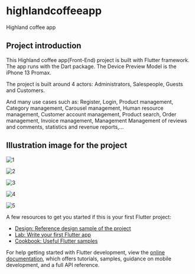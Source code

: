 # highlandcoffeeapp

Highland coffee app


## Project introduction

This Highland coffee app(Front-End) project is built with Flutter framework. The app runs with the Dart package. The Device Preview Model is the iPhone 13 Promax.

The project is built around 4 actors: Administrators, Salespeople, Guests and Customers.

And many use cases such as: Register, Login, Product management, Category management, Carousel management, Human resource management, Customer account management, Product search, Order management, Invoice management, Management Management of reviews and comments, statistics and revenue reports,...

## Illustration image for the project

![1](https://github.com/user-attachments/assets/5430722c-a1fe-4889-adb4-4d26b7223eab)

<!-- ![2](https://github.com/user-attachments/assets/d95f8f7f-fa65-427d-90ee-c09e255f4edf)

![3](https://github.com/user-attachments/assets/075eeca2-3109-4794-af6c-1095f5160ae3) -->

![2](https://github.com/user-attachments/assets/a49cb9b2-dbd2-498b-9dcb-d17aec5c9fb3)

![3](https://github.com/user-attachments/assets/c02d92ba-1300-4369-9cf1-1981abd3f7ea)

![4](https://github.com/user-attachments/assets/dbd85928-8661-4f1f-80b8-4ceb0dac7c99)

![5](https://github.com/user-attachments/assets/849edaa0-bb4e-42e5-bc00-e5839a0f4afa)


A few resources to get you started if this is your first Flutter project:

- [Design: Reference design sample of the project](https://dribbble.com/shots/21079909-Highlands-Coffee-Mobile-App)
- [Lab: Write your first Flutter app](https://docs.flutter.dev/get-started/codelab)
- [Cookbook: Useful Flutter samples](https://docs.flutter.dev/cookbook)

For help getting started with Flutter development, view the
[online documentation](https://docs.flutter.dev/), which offers tutorials,
samples, guidance on mobile development, and a full API reference.
